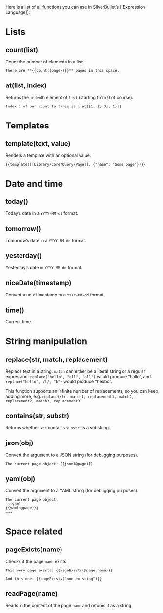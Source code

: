 Here is a list of all functions you can use in SilverBullet’s [[Expression Language]]:

# Lists
## count(list)
Count the number of elements in a list:

```template
There are **{{count({page})}}** pages in this space.
```

## at(list, index)
Returns the `index`th element of `list` (starting from 0 of course).

```template
Index 1 of our count to three is {{at([1, 2, 3], 1)}}
```

# Templates
## template(text, value)
Renders a template with an optional value:

```template
{{template([[Library/Core/Query/Page]], {"name": "Some page"})}}
```


# Date and time
## today()
Today’s date in a `YYYY-MM-dd` format.

## tomorrow()
Tomorrow’s date in a `YYYY-MM-dd` format.

## yesterday()
Yesterday’s date in `YYYY-MM-dd` format.

## niceDate(timestamp)
Convert a unix timestamp to a `YYYY-MM-dd` format.

## time()
Current time.

# String manipulation
## replace(str, match, replacement)
Replace text in a string. `match` can either be a literal string or a regular expression: `replace("hello", "ell", "all")` would produce “hallo”, and `replace("hello", /l/, "b")` would produce “hebbo”.

This function supports an infinite number of replacements, so you can keep adding more, e.g. `replace(str, match1, replacement1, match2, replacement2, match3, replacement3)`

## contains(str, substr)
Returns whether `str` contains `substr` as a substring.

## json(obj)
Convert the argument to a JSON string (for debugging purposes).

```template
The current page object: {{json(@page)}}
```

## yaml(obj)
Convert the argument to a YAML string (for debugging purposes).

```template
The current page object:
~~~yaml
{{yaml(@page)}}
~~~
```

# Space related
## pageExists(name)
Checks if the page `name` exists:

```template
This very page exists: {{pageExists(@page.name)}}

And this one: {{pageExists("non-existing")}}
```

## readPage(name)
Reads in the content of the page `name` and returns it as a string.